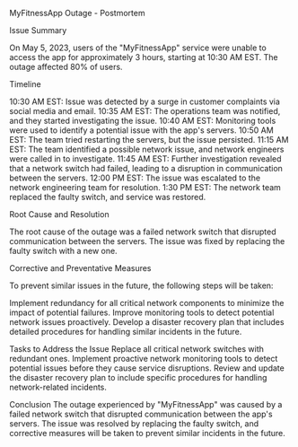 MyFitnessApp Outage - Postmortem

Issue Summary

On May 5, 2023, users of the "MyFitnessApp" service were unable to access the app for approximately 3 hours, starting at 10:30 AM EST. The outage affected 80% of users.

Timeline

10:30 AM EST: Issue was detected by a surge in customer complaints via social media and email.
10:35 AM EST: The operations team was notified, and they started investigating the issue.
10:40 AM EST: Monitoring tools were used to identify a potential issue with the app's servers.
10:50 AM EST: The team tried restarting the servers, but the issue persisted.
11:15 AM EST: The team identified a possible network issue, and network engineers were called in to investigate.
11:45 AM EST: Further investigation revealed that a network switch had failed, leading to a disruption in communication between the servers.
12:00 PM EST: The issue was escalated to the network engineering team for resolution.
1:30 PM EST: The network team replaced the faulty switch, and service was restored.

Root Cause and Resolution

The root cause of the outage was a failed network switch that disrupted communication between the servers. The issue was fixed by replacing the faulty switch with a new one.

Corrective and Preventative Measures

To prevent similar issues in the future, the following steps will be taken:

Implement redundancy for all critical network components to minimize the impact of potential failures.
Improve monitoring tools to detect potential network issues proactively.
Develop a disaster recovery plan that includes detailed procedures for handling similar incidents in the future.

Tasks to Address the Issue
Replace all critical network switches with redundant ones.
Implement proactive network monitoring tools to detect potential issues before they cause service disruptions.
Review and update the disaster recovery plan to include specific procedures for handling network-related incidents.

Conclusion
The outage experienced by "MyFitnessApp" was caused by a failed network switch that disrupted communication between the app's servers. The issue was resolved by replacing the faulty switch, and corrective measures will be taken to prevent similar incidents in the future.
